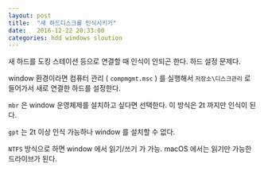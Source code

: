 ```yaml
---
layout: post
title:  "새 하드디스크를 인식시키기"
date:   2016-12-22 20:33:00
categories: hdd windows sloution
---
```


새 하드를 도킹 스테이션 등으로 연결할 때 인식이 안되곤 한다. 하드 설정 문제다.

window 환경이라면 컴퓨터 관리 ( `compmgmt.msc` ) 를 실행해서 `저장소\디스크관리` 로 들어가서 새로 연결한 하드를 설정한다. 

`mbr` 은 window 운영체제를 설치하고 싶다면 선택한다. 이 방식은 2t 까지만 인식이 된다.

`gpt` 는 2t 이상 인식 가능하나 window 를 설치할 수 없다.

`NTFS` 방식으로 하면 window 에서 읽기/쓰기 가 가능. macOS 에서는 읽기만 가능한 드라이브가 된다.
